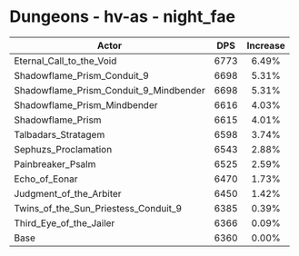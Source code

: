 # Dungeons - hv-as - night_fae
| Actor | DPS | Increase |
|---|:---:|:---:|
|Eternal_Call_to_the_Void|6773|6.49%|
|Shadowflame_Prism_Conduit_9|6698|5.31%|
|Shadowflame_Prism_Conduit_9_Mindbender|6698|5.31%|
|Shadowflame_Prism_Mindbender|6616|4.03%|
|Shadowflame_Prism|6615|4.01%|
|Talbadars_Stratagem|6598|3.74%|
|Sephuzs_Proclamation|6543|2.88%|
|Painbreaker_Psalm|6525|2.59%|
|Echo_of_Eonar|6470|1.73%|
|Judgment_of_the_Arbiter|6450|1.42%|
|Twins_of_the_Sun_Priestess_Conduit_9|6385|0.39%|
|Third_Eye_of_the_Jailer|6366|0.09%|
|Base|6360|0.00%|
